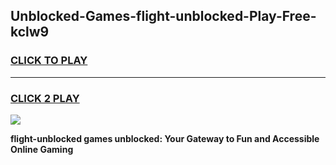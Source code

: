 
## Unblocked-Games-flight-unblocked-Play-Free-kclw9
<h3>
<a href="https://premium76.site?title=flight-unblocked&ref=21A">CLICK TO PLAY</a></h3>
<hr>

<h3>
<a href="https://premium76.site?title=flight-unblocked&ref=21A">CLICK 2 PLAY</a>
  
</h3>

<a href="https://premium76.site?title=flight-unblocked&ref=21A"><img src="https://clearcache.store/games.png"></a>


**flight-unblocked games unblocked: Your Gateway to Fun and Accessible Online Gaming**
